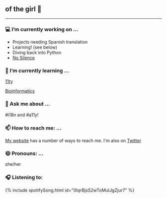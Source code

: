 ## of the girl 💖

---

### 💻 I’m currently working on ...
- Projects needing Spanish translation
- Learning! (see below)
- Diving back into Python
- [No Silence](https://nosilence.space/)

### 🌱 I’m currently learning ...
[11ty](https://www.11ty.dev/)

[Bioinformatics](https://www.coursera.org/learn/bioinformatics/home/welcome)

### 💬 Ask me about ...
#i18n and #a11y!

### 📫 How to reach me: ...
[My website](http://natalieastroud.com/) has a number of ways to reach me. I'm also on [Twitter](https://twitter.com/nataliecodes)

### 😄 Pronouns: ...
she/her

### 🎧 Listening to:
{% include spotifySong.html id="0IqrBjsS2wToMuIJgZjur7" %}
